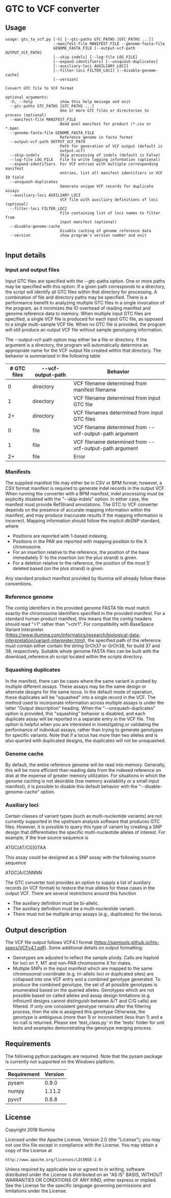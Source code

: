 # GTC to VCF converter

## Usage
```none
usage: gtc_to_vcf.py [-h] [--gtc-paths GTC_PATHS [GTC_PATHS ...]]
                     --manifest-file MANIFEST_FILE --genome-fasta-file
                     GENOME_FASTA_FILE [--output-vcf-path OUTPUT_VCF_PATH]
                     [--skip-indels] [--log-file LOG_FILE]
                     [--expand-identifiers] [--unsquash-duplicates]
                     [--auxiliary-loci AUXILIARY_LOCI]
                     [--filter-loci FILTER_LOCI] [--disable-genome-cache]
                     [--version]

Convert GTC file to VCF format

optional arguments:
  -h, --help            show this help message and exit
  --gtc-paths GTC_PATHS [GTC_PATHS ...]
                        One or more GTC files or directories to process (optional)
  --manifest-file MANIFEST_FILE
                        Bead pool manifest for product (*.csv or *.bpm)
  --genome-fasta-file GENOME_FASTA_FILE
                        Reference genome in fasta format
  --output-vcf-path OUTPUT_VCF_PATH
                        Path for generation of VCF output (default is
                        output.vcf)
  --skip-indels         Skip processing of indels (default is False)
  --log-file LOG_FILE   File to write logging information (optional)
  --expand-identifiers  For VCF entries with multiple corresponding manifest
                        entries, list all manifest identifiers in VCF ID field
  --unsquash-duplicates
                        Generate unique VCF records for duplicate assays
  --auxiliary-loci AUXILIARY_LOCI
                        VCF file with auxiliary definitions of loci (optional)
  --filter-loci FILTER_LOCI
                        File containing list of loci names to filter from
                        input manifest (optional)
  --disable-genome-cache
                        Disable caching of genome reference data
  --version             show program's version number and exit


```
## Input details
### Input and output files
Input GTC files are specified with the --gtc-paths option. One or more paths may be specified with this option. If a given path corresponds to a directory, the script will identify all GTC files within that directory for processing. A combination of file and directory paths may be specified. There is a performance benefit to analyzing multiple GTC files in a single invocation of the program, as it minimizes the IO overhead of reading manifest and genome reference data to memory. When multiple input GTC files are specified, a single VCF file is produced for each input GTC file, as opposed to a single multi-sample VCF file. When no GTC file is provided, the program will still produce an output VCF file without sample genotyping information.

The --output-vcf-path option may either be a file or directory. If the argument is a directory, the program will automatically determine an appropriate name for the VCF output file created within that directory. The behavior is summarized in the following table

| # GTC files | --vcf-output-path | Behavior | 
| - | - | - | 
| 0 | directory  | VCF filename determined from manifest filename  |
| 1 | directory  | VCF filename determined from input GTC file  |
| 2+ | directory  | VCF filenames determined from input GTC files  |
| 0 | file  | VCF filename determined from --vcf-output-path argument  |
| 1 | file  | VCF filename determined from --vcf-output-path argument  |
| 2+ | file  | Error |

### Manifests
The supplied manifest file may either be in CSV or BPM format; however, a CSV format manifest is required to generate indel records in the output VCF. When running the converter with a BPM manifest, indel processing must be explicitly disabled with the "--skip-indels" option. In either case, the manifest must provide RefStrand annotations. The GTC to VCF converter depends on the presence of accurate mapping information within the manifest, and may produce inaccurate results if the mapping information is incorrect. Mapping information should follow the implicit dbSNP standard, where
* Positions are reported with 1-based indexing.
* Positions in the PAR are reported with mapping position to the X chromosome.
* For an insertion relative to the reference, the position of the base immediately 5' to the insertion (on the plus strand) is given.
* For a deletion relative to the reference, the position of the most 5' deleted based (on the plus strand) is given.

Any standard product manifest provided by Illumina will already follow these conventions. 
### Reference genome
The contig identifiers in the provided genome FASTA file must match exactly the chromosome identifiers specified in the provided manifest. For a standard human product manifest, this means that the contig headers should read ">1" rather than ">chr1". For compatibility with BaseSpace Variant Interpreter (https://www.illumina.com/informatics/research/biological-data-interpretation/variant-interpreter.html), the specified path of the reference must contain either contain the string GrCh37 or GrCh38, for build 37 and 38, respectively. Suitable whole genome FASTA files can be built with the download_reference.sh script located within the scripts directory.

### Squashing duplicates
In the manifest, there can be cases where the same variant is probed by multiple different assays. These assays may be the same design or alternate designs for the same locus. In the default mode of operation, these duplicates will be "squashed" into a single record in the VCF. The method used to incorporate information across multiple assays is under the latter "Output description" heading. When the "--unsquash-duplicates" option is provided, this "squashing" behavior is disabled, and each duplicate assay will be reported in a separate entry in the VCF file. This option is helpful when you are interested in investigating or validating the performance of individual assays, rather than trying to generate genotypes for specific variants. Note that if a locus has more than two alleles and is also queried with duplicated designs, the duplicates will not be unsquashed. 

### Genome cache
By default, the entire reference genome will be read into memory. Generally, this will be more efficient than reading data from the indexed reference on disk at the expense of greater memory utilization. For situations in which the genome caching is not desirable (low memory availability or a small input manifest), it is possible to disable this default behavior with the "--disable-genome-cache" option. 

### Auxiliary loci
Certain classes of variant types (such as multi-nucleotide variants) are not currently supported in the upstream analysis software that produces GTC files. However, it is possible to query this type of variant by creating a SNP design that differentiates the specific multi-nucleotide alleles of interest. For example, if the true source sequence is

ATGC[AT/CG]GTAA

This assay could be designed as a SNP assay with the following source sequence

ATGC[A/C]NNNN

The GTC converter tool provides an option to supply a list of auxiliary records (in VCF format) to restore the true alleles for these cases in the output VCF. There are several restrictions around this function
* The auxiliary definition must be bi-allelic.
* The auxiliary definition must be a multi-nucleotide variant.
* There must not be multiple array assays (e.g., duplicates) for the locus.

## Output description
The VCF file output follows VCF4.1 format (https://samtools.github.io/hts-specs/VCFv4.1.pdf). Some additional details on output formatting:
* Genotypes are adjusted to reflect the sample ploidy. Calls are haploid for loci on Y, MT and non-PAR chromosome X for males.
* Multiple SNPs in the input manifest which are mapped to the same chromosomal coordinate (e.g. tri-allelic loci or duplicated sites) are collapsed into one VCF entry and a combined genotype generated. To produce the combined genotype, the set of all possible genotypes is enumerated based on the queried alleles. Genotypes which are not possible based on called alleles and assay design limitations (e.g. infiniumII designs cannot distinguish between A/T and C/G calls) are filtered. If only one consistent genotype remains after the filtering process, then the site is assigned this genotype  Otherwise, the genotype is ambiguous (more than 1) or inconsistent (less than 1) and a no-call is returned.  Please see 'test_class.py' in the 'tests' folder for unit tests and examples demonstrating  the genotype merging process.

## Requirements
The following python packages are required. Note that the pysam package is currently not supported on the Windows platform.

Requirement | Version
--- | ---
pysam | 0.9.0
numpy | 1.11.2
pyvcf | 0.6.8

## License

Copyright 2018 Illumina

Licensed under the Apache License, Version 2.0 (the "License");
you may not use this file except in compliance with the License.
You may obtain a copy of the License at

    http://www.apache.org/licenses/LICENSE-2.0

Unless required by applicable law or agreed to in writing, software
distributed under the License is distributed on an "AS IS" BASIS,
WITHOUT WARRANTIES OR CONDITIONS OF ANY KIND, either express or implied.
See the License for the specific language governing permissions and
limitations under the License.
